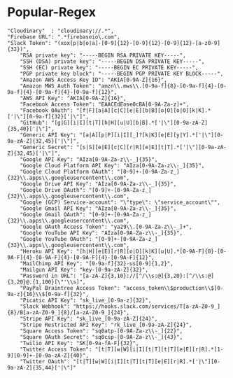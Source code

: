 # Popular-Regex
	"Cloudinary"  : "cloudinary://.*",
	"Firebase URL": ".*firebaseio\.com",
	"Slack Token": "(xox[p|b|o|a]-[0-9]{12}-[0-9]{12}-[0-9]{12}-[a-z0-9]{32})",
    	"RSA private key": "-----BEGIN RSA PRIVATE KEY-----",
    	"SSH (DSA) private key": "-----BEGIN DSA PRIVATE KEY-----",
    	"SSH (EC) private key": "-----BEGIN EC PRIVATE KEY-----",
    	"PGP private key block": "-----BEGIN PGP PRIVATE KEY BLOCK-----",
    	"Amazon AWS Access Key ID": "AKIA[0-9A-Z]{16}",
    	"Amazon MWS Auth Token": "amzn\\.mws\\.[0-9a-f]{8}-[0-9a-f]{4}-[0-9a-f]{4}-[0-9a-f]{4}-[0-9a-f]{12}",
    	"AWS API Key": "AKIA[0-9A-Z]{16}",
    	"Facebook Access Token": "EAACEdEose0cBA[0-9A-Za-z]+",
    	"Facebook OAuth": "[f|F][a|A][c|C][e|E][b|B][o|O][o|O][k|K].*['|\"][0-9a-f]{32}['|\"]",
    	"GitHub": "[g|G][i|I][t|T][h|H][u|U][b|B].*['|\"][0-9a-zA-Z]{35,40}['|\"]",
    	"Generic API Key": "[a|A][p|P][i|I][_]?[k|K][e|E][y|Y].*['|\"][0-9a-zA-Z]{32,45}['|\"]",
    	"Generic Secret": "[s|S][e|E][c|C][r|R][e|E][t|T].*['|\"][0-9a-zA-Z]{32,45}['|\"]",
    	"Google API Key": "AIza[0-9A-Za-z\\-_]{35}",
    	"Google Cloud Platform API Key": "AIza[0-9A-Za-z\\-_]{35}",
    	"Google Cloud Platform OAuth": "[0-9]+-[0-9A-Za-z_]{32}\\.apps\\.googleusercontent\\.com",
    	"Google Drive API Key": "AIza[0-9A-Za-z\\-_]{35}",
    	"Google Drive OAuth": "[0-9]+-[0-9A-Za-z_]{32}\\.apps\\.googleusercontent\\.com",
    	"Google (GCP) Service-account": "\"type\": \"service_account\"",
    	"Google Gmail API Key": "AIza[0-9A-Za-z\\-_]{35}",
    	"Google Gmail OAuth": "[0-9]+-[0-9A-Za-z_]{32}\\.apps\\.googleusercontent\\.com",
    	"Google OAuth Access Token": "ya29\\.[0-9A-Za-z\\-_]+",
    	"Google YouTube API Key": "AIza[0-9A-Za-z\\-_]{35}",
    	"Google YouTube OAuth": "[0-9]+-[0-9A-Za-z_]{32}\\.apps\\.googleusercontent\\.com",
    	"Heroku API Key": "[h|H][e|E][r|R][o|O][k|K][u|U].*[0-9A-F]{8}-[0-9A-F]{4}-[0-9A-F]{4}-[0-9A-F]{4}-[0-9A-F]{12}",
    	"MailChimp API Key": "[0-9a-f]{32}-us[0-9]{1,2}",
    	"Mailgun API Key": "key-[0-9a-zA-Z]{32}",
    	"Password in URL": "[a-zA-Z]{3,10}://[^/\\s:@]{3,20}:[^/\\s:@]{3,20}@.{1,100}[\"'\\s]",
    	"PayPal Braintree Access Token": "access_token\\$production\\$[0-9a-z]{16}\\$[0-9a-f]{32}",
    	"Picatic API Key": "sk_live_[0-9a-z]{32}",
    	"Slack Webhook": "https://hooks.slack.com/services/T[a-zA-Z0-9_]{8}/B[a-zA-Z0-9_]{8}/[a-zA-Z0-9_]{24}",
    	"Stripe API Key": "sk_live_[0-9a-zA-Z]{24}",
    	"Stripe Restricted API Key": "rk_live_[0-9a-zA-Z]{24}",
    	"Square Access Token": "sq0atp-[0-9A-Za-z\\-_]{22}",
    	"Square OAuth Secret": "sq0csp-[0-9A-Za-z\\-_]{43}",
    	"Twilio API Key": "SK[0-9a-fA-F]{32}",
    	"Twitter Access Token": "[t|T][w|W][i|I][t|T][t|T][e|E][r|R].*[1-9][0-9]+-[0-9a-zA-Z]{40}",
    	"Twitter OAuth": "[t|T][w|W][i|I][t|T][t|T][e|E][r|R].*['|\"][0-9a-zA-Z]{35,44}['|\"]"
